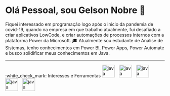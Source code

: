 # Olá Pessoal, sou Gelson Nobre 👋 
Fiquei interessado em programação logo após o inicio da pandemia de covid-19, quando na empresa em que trabalho atualmente, fui desafiado a criar aplicativos LowCode, e criar automações de processos internos com a plataforma Power da Microsoft. :mortar_board: Atualmente sou estudante de Análise de Sistemas, tenho conhecimentos em Power BI, Power Apps, Power Automate e busco solidificar meus conhecimentos em Java.
<hr></hr>
:white_check_mark: Interesses e Ferramentas 

<img aling="left" alt="java" width="40px" style="padding-right:10px;" src="https://cdn.jsdelivr.net/gh/devicons/devicon/icons/javascript/javascript-original.svg"/>
<img aling="left" alt="java" width="40px" style="padding-right:10px;" src="https://cdn.jsdelivr.net/gh/devicons/devicon/icons/html5/html5-original.svg"/>
<img aling="left" alt="java" width="40px" style="padding-right:10px;" src="https://cdn.jsdelivr.net/gh/devicons/devicon/icons/css3/css3-original.svg"/>
<img aling="left" alt="java" width="40px" style="padding-right:10px;" src="https://cdn.jsdelivr.net/gh/devicons/devicon/icons/mysql/mysql-original.svg"/>
<img aling="left" alt="java" width="40px" style="padding-right:10px;" src="https://cdn.jsdelivr.net/gh/devicons/devicon/icons/java/java-original.svg"/>


<!--
**GelsonNobre/GelsonNobre** is a ✨ _special_ ✨ repository because its `README.md` (this file) appears on your GitHub profile.

Here are some ideas to get you started:

- 🔭 I’m currently working on... ...
- 🌱 I’m currently learning ...
- 👯 I’m looking to collaborate on ...
- 🤔 I’m looking for help with ...
- 💬 Ask me about ...
- 📫 How to reach me: ...
- 😄 Pronouns: ...
- ⚡ Fun fact: ......
-->
